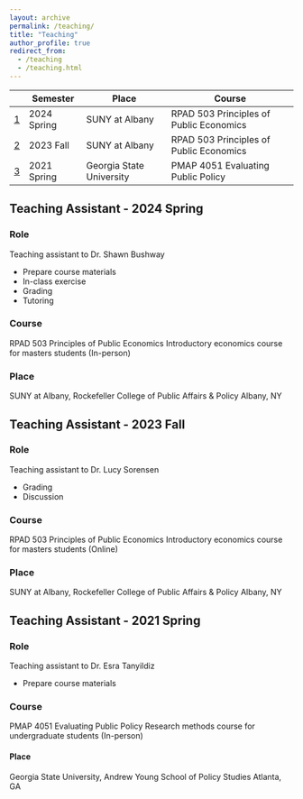 ```yaml
---
layout: archive
permalink: /teaching/
title: "Teaching"
author_profile: true
redirect_from: 
  - /teaching
  - /teaching.html
---
```


| |Semester | Place | Course |
|---|-------- | ------ | ------------- |
| [1](##teaching-assistant---2024-spring) | 2024 Spring | SUNY at Albany | RPAD 503 Principles of Public Economics |
| [2](##teaching-assistant---2023-fall) | 2023 Fall| SUNY at Albany | RPAD 503 Principles of Public Economics |
| [3](##teaching-assistant---2021-spring) |2021 Spring | Georgia State University | PMAP 4051 Evaluating Public Policy |


## Teaching Assistant - 2024 Spring

### Role 
Teaching assistant to Dr. Shawn Bushway

* Prepare course materials
* In-class exercise
* Grading
* Tutoring 

### Course 
RPAD 503 Principles of Public Economics
Introductory economics course for masters students (In-person)

### Place 
SUNY at Albany, Rockefeller College of Public Affairs & Policy
Albany, NY


## Teaching Assistant - 2023 Fall

### Role 
Teaching assistant to Dr. Lucy Sorensen

* Grading
* Discussion 

### Course 
RPAD 503 Principles of Public Economics
Introductory economics course for masters students (Online)

### Place 
SUNY at Albany, Rockefeller College of Public Affairs & Policy
Albany, NY

 
## Teaching Assistant - 2021 Spring

### Role 
Teaching assistant to Dr. Esra Tanyildiz

* Prepare course materials

### Course 
PMAP 4051 Evaluating Public Policy
Research methods course for undergraduate students (In-person)

#### Place 
Georgia State University, Andrew Young School of Policy Studies
Atlanta, GA
